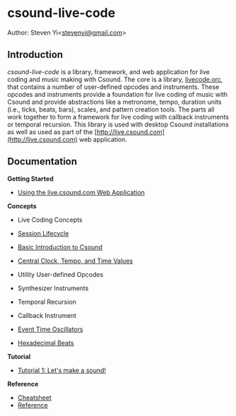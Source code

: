 # csound-live-code 

Author: Steven Yi\<stevenyi@gmail.com\>

## Introduction 

*csound-live-code* is a library, framework, and web application for live coding and music making with Csound. The core is a library, [livecode.orc](../livecode.orc), that contains a number of user-defined opcodes and instruments. These opcodes and instruments provide a foundation for live coding of music with Csound and provide abstractions like a metronome, tempo, duration units (i.e., ticks, beats, bars), scales, and pattern creation tools.  The parts all work together to form a framework for live coding with callback instruments or temporal recursion. This library is used with desktop Csound installations as well as used as part of the [http://live.csound.com](http://live.csound.com) web application. 

## Documentation

__Getting Started__

* [Using the live.csound.com Web Application](webinterface.md)

__Concepts__

* Live Coding Concepts 
* [Session Lifecycle](session_lifecycle.md)
* [Basic Introduction to Csound](csound_basics.md)
* [Central Clock, Tempo, and Time Values](time.md)
* Utility User-defined Opcodes
* Synthesizer Instruments

* Temporal Recursion
* Callback Instrument

* [Event Time Oscillators](oscillators.md)
* [Hexadecimal Beats](hexadecimal_beats.md)

__Tutorial__

* [Tutorial 1: Let's make a sound!](tutorial1.md)

<!-- 
* [Events 1: Simple Events](tutorial2.md)
* [Events 2: Compound Events](tutorial3.md)
* [Events 3: Generating Notes with Loops](tutorial4.md)
* [Realtime Process Score Generation](tutorial5.md)
* [Temporal Recursion](tutorial6.md)
* [Callback Instrument](tutorial7.md)
* [Hex Beats](tutorial8.md)
* [Hex Melodic Lines](tutorial9.md)
-->

__Reference__

* [Cheatsheet](cheatsheet.md)
* [Reference](reference.md)



